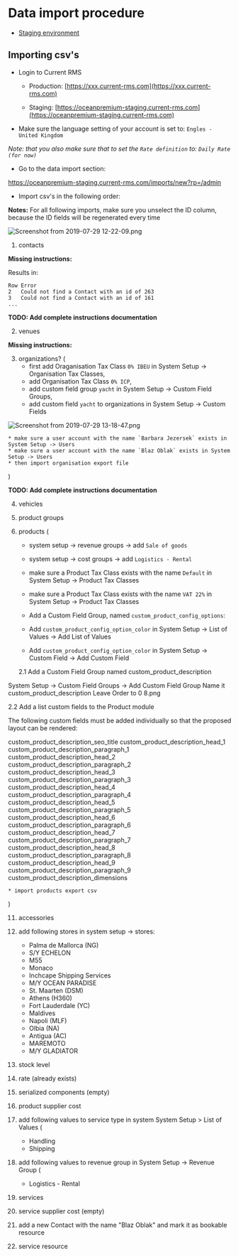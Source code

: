 # Data import procedure

- [Staging environment](https://oceanpremium-staging.current-rms.com/)

## Importing csv's

- Login to Current RMS

    * Production: [https://xxx.current-rms.com](https://xxx.current-rms.com)

    * Staging: [https://oceanpremium-staging.current-rms.com](https://oceanpremium-staging.current-rms.com)

- Make sure the language setting of your account is set to: `Engles - United Kingdom`

_Note: that you also make sure that to set the `Rate definition` to: `Daily Rate (for now)`_

- Go to the data import section:

https://oceanpremium-staging.current-rms.com/imports/new?rp=/admin

- Import csv's in the following order:

**Notes:**
For all following imports, make sure you unselect the ID column, because the ID fields will be regenerated every time

![Screenshot from 2019-07-29 12-22-09.png](https://bitbucket.org/repo/qEd965M/images/2126575434-Screenshot%20from%202019-07-29%2012-22-09.png)

1. contacts

**Missing instructions:**

Results in:

```
Row	Error
2	Could not find a Contact with an id of 263
3	Could not find a Contact with an id of 161
...
```

**TODO: Add complete instructions documentation**

2. venues

**Missing instructions:**

3. organizations? (
    * first add Oraganisation Tax Class `0% IBEU` in System Setup -> Organisation Tax Classes,
    * add Organisation Tax Class `0% ICP`,
    * add custom field group `yacht` in System Setup -> Custom Field Groups,
    * add custom field `yacht` to organizations in System Setup -> Custom Fields

![Screenshot from 2019-07-29 13-18-47.png](https://bitbucket.org/repo/qEd965M/images/35234584-Screenshot%20from%202019-07-29%2013-18-47.png)

    * make sure a user account with the name `Barbara Jezersek` exists in System Setup -> Users
    * make sure a user account with the name `Blaz Oblak` exists in System Setup -> Users
    * then import organisation export file
)

**TODO: Add complete instructions documentation**

4. vehicles

5. product groups

6. products (
    * system setup -> revenue groups -> add `Sale of goods`
    * system setup -> cost groups -> add `Logistics - Rental`
    * make sure a Product Tax Class exists with the name `Default` in System Setup -> Product Tax Classes
    * make sure a Product Tax Class exists with the name `VAT 22%` in System Setup -> Product Tax Classes
   
    * Add a Custom Field Group, named `custom_product_config_options`:
    * Add `custom_product_config_option_color` in System Setup -> List of Values -> Add List of Values
    * Add `custom_product_config_option_color` in System Setup -> Custom Field -> Add Custom Field
    
    2.1 Add a Custom Field Group named custom_product_description

System Setup -> Custom Field Groups -> Add Custom Field Group
Name it custom_product_description
Leave Order to 0
8.png

2.2 Add a list custom fields to the Product module

The following custom fields must be added individually so that the proposed layout can be rendered:

custom_product_description_seo_title
custom_product_description_head_1
custom_product_description_paragraph_1
custom_product_description_head_2
custom_product_description_paragraph_2
custom_product_description_head_3
custom_product_description_paragraph_3
custom_product_description_head_4
custom_product_description_paragraph_4
custom_product_description_head_5
custom_product_description_paragraph_5
custom_product_description_head_6
custom_product_description_paragraph_6
custom_product_description_head_7
custom_product_description_paragraph_7
custom_product_description_head_8
custom_product_description_paragraph_8
custom_product_description_head_9
custom_product_description_paragraph_9
custom_product_description_dimensions

    * import products export csv

)

11. accessories


12. add following stores in system setup -> stores:
    * Palma de Mallorca (NG)
    * S/Y ECHELON
    * M55
    * Monaco
    * Inchcape Shipping Services
    * M/Y OCEAN PARADISE
    * St. Maarten (DSM)
    * Athens (H360)
    * Fort Lauderdale (YC)
    * Maldives
    * Napoli (MLF)
    * Olbia (NA)
    * Antigua (AC)
    * MAREMOTO
    * M/Y GLADIATOR
13. stock level
14. rate (already exists)
15. serialized components (empty)
16. product supplier cost
17. add following values to service type in system System Setup > List of Values (
    * Handling
    * Shipping
18. add following values to revenue group in System Setup -> Revenue Group (
    * Logistics - Rental
19. services
20. service supplier cost (empty)
21. add a new Contact with the name "Blaz Oblak" and mark it as bookable resource
22. service resource